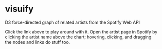 # visuify
D3 force-directed graph of related artists from the Spotify Web API

Click the link above to play around with it. 
Open the artist page in Spotify by clicking the artist name above the chart; hovering, clicking, and dragging the nodes and links do stuff too.

